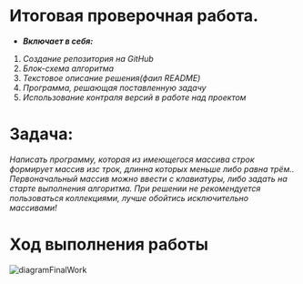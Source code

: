 # Итоговая проверочная работа. #

* *__Включает в себя:__*

1. *Создание репозитория на GitHub*
2. *Блок-схема алгоритма*
3. *Текстовое описание решения(фаил README)*
4. *Программа, решающая поставленную задачу*
5. *Использование контраля версий в работе над проектом*

# Задача: #
*Написать программу, которая из имеющегося массива строк формирует массив изс трок, длинна которых меньше либо равна трём.. Первоначальный массив можно ввести с клавиатуры, либо задать на старте выполнения алгоритма. При решении не рекомендуется пользоваться коллекциями, лучше обойтись исключительно массивами!*

# Ход выполнения работы #
![diagramFinalWork](C:\Users\Vladimir\Desktop\GB\ProgramC#\FinalWork\diagramFinalWork.png "diagramFinalWork")